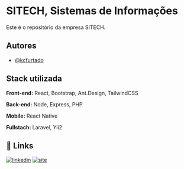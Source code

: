 # SITECH, Sistemas de Informações

Este é o repositório da empresa SITECH.


## Autores

- [@kcfurtado](https://www.github.com/kcfurtado)


## Stack utilizada

**Front-end:** React, Bootstrap, Ant.Design, TailwindCSS

**Back-end:** Node, Express, PHP

**Mobile:** React Native

**Fullstach:** Laravel, Yii2

## 🔗 Links
[![linkedin](https://img.shields.io/badge/linkedin-0A66C2?style=for-the-badge&logo=linkedin&logoColor=white)](https://www.linkedin.com/company/sitechcv/)
[![site](https://sitech.cv/wp-content/uploads/2021/11/SITECH-LOGO_MAIN-1024x317-1.png)](https://sitech.cv)

